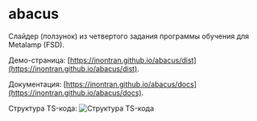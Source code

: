 # abacus
Слайдер (ползунок) из четвертого задания программы обучения для Metalamp (FSD).

Демо-страница: [https://inontran.github.io/abacus/dist](https://inontran.github.io/abacus/dist).

Документация: [https://inontran.github.io/abacus/docs](https://inontran.github.io/abacus/docs).

Структура TS-кода:
![Структура TS-кода](https://inontran.github.io/abacus/uml/uml.svg)
